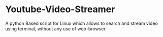 # Youtube-Video-Streamer
A python Based script for Linux which allows to search and stream video using terminal, without any use of web-browser.

